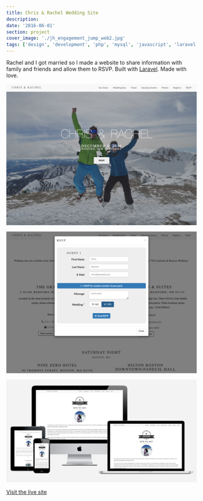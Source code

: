```yaml
---
title: Chris & Rachel Wedding Site
description:
date: '2016-06-01'
section: project
cover_image: './jh_engagement_jump_web2.jpg'
tags: ['design', 'development', 'php', 'mysql', 'javascript', 'laravel']
---
```


Rachel and I got married so I made a website to share information with family and friends and allow them to RSVP. Built with [Laravel](https://www.laravel.com/). Made with love.

![Wedding website](baucom-wedding-home.png)

![Wedding website](baucom-wedding-rsvp.png)

![Wedding website](baucom-wedding-story.png)

[Visit the live site](https://wedding.builtbybaucom.com)

